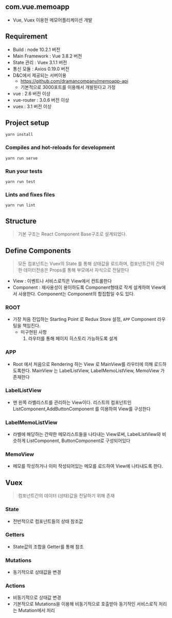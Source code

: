 ## com.vue.memoapp
- Vue, Vuex 이용한 메모어플리케이션 개발

## Requirement
- Build : node 10.2.1 버전
- Main Framework : Vue 3.8.2 버전
- State 관리 : Vuex 3.1.1 버전
- 통신 모듈 : Axios 0.19.0 버전
- D&C에서 제공되는 서버이용
    - https://github.com/dramancompany/memoapp-api
    - 기본적으로 3000포트를 이용해서 개발된다고 가정  
- vue : 2.6 버전 이상
- vue-router : 3.0.6 버전 이상
- vuex : 3.1 버전 이상

## Project setup
```
yarn install
```

### Compiles and hot-reloads for development
```
yarn run serve
```
### Run your tests
```
yarn run test
```

### Lints and fixes files
```
yarn run lint
```

## Structure
> 기본 구조는 React Component Base구조로 설계되었다. 

## Define Components
> 모든 컴포넌트는 Vuex의 State 를 통해 상태값을 로드하며, 컴포넌트간의 간략한 데이터전송은 Props를 통해 부모에서 자식으로 전달한다

- View : 이벤트나 서비스로직은 View에서 컨트롤한다
- Component : 재사용성이 용이하도록 Component형태로 작게 설계하여 View에서 사용한다. Component는 Component의 합집합일 수도 있다.


### ROOT

- 가장 처음 진입하는 Starting Point 로 Redux Store 설정, `APP` Component 라우팅을 책임진다.
    - 미구현된 사항
        1. 라우터를 통해 페이지 히스토리 가능하도록 설계  

### APP

- Root 에서 처음으로 Rendering 하는 View 로 MainView를 라우터에 의해 로드하도록한다. MainView 는 LabelListView, LabelMemoListView, MemoView 가 존재한다
 
### LabelListView

- 맨 왼쪽 라벨리스트를 관리하는 View이다. 리스트의 컴포넌트인 ListComponent,AddButtonComponent 를 이용하여 View를 구성한다

### LabelMemoListView

- 라벨에 해당하는 간략한 메모리스트들을 나타내는 View로써, LabelListView와 비슷하게 ListComponent, ButtonComponent로 구성되어있다

### MemoView

- 메모를 작성하거나 이미 작성되어있는 메모를 로드하여 View에 나타내도록 한다. 

## Vuex
>컴포넌트간의 데이터 (상태)값을 전달하기 위해 존재

### State
- 전반적으로 컴포넌트들의 상태 참조값

### Getters
- State값의 조합을 Getter를 통해 참조

### Mutations
- 동기적으로 상태값을 변경

### Actions
- 비동기적으로 상태값 변경
- 기본적으로 Mutations을 이용해 비동기적으로 호출받아 동기적인 서비스로직 처리는 Mutation에서 처리


